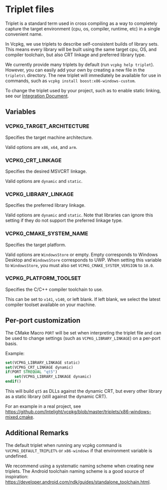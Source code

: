 # Triplet files

Triplet is a standard term used in cross compiling as a way to completely capture the target environment (cpu, os, compiler, runtime, etc) in a single convenient name.

In Vcpkg, we use triplets to describe self-consistent builds of library sets. This means every library will be built using the same target cpu, OS, and compiler toolchain, but also CRT linkage and preferred library type.

We currently provide many triplets by default (run `vcpkg help triplet`). However, you can easily add your own by creating a new file in the `triplets\` directory. The new triplet will immediately be available for use in commands, such as `vcpkg install boost:x86-windows-custom`.

To change the triplet used by your project, such as to enable static linking, see our [Integration Document](integration.md#triplet-selection).

## Variables
### VCPKG_TARGET_ARCHITECTURE
Specifies the target machine architecture.

Valid options are `x86`, `x64`, and `arm`.

### VCPKG_CRT_LINKAGE
Specifies the desired MSVCRT linkage.

Valid options are `dynamic` and `static`.

### VCPKG_LIBRARY_LINKAGE
Specifies the preferred library linkage.

Valid options are `dynamic` and `static`. Note that libraries can ignore this setting if they do not support the preferred linkage type.

### VCPKG_CMAKE_SYSTEM_NAME
Specifies the target platform.

Valid options are `WindowsStore` or empty. Empty corresponds to Windows Desktop and `WindowsStore` corresponds to UWP.
When setting this variable to `WindowsStore`, you must also set `VCPKG_CMAKE_SYSTEM_VERSION` to `10.0`.

### VCPKG_PLATFORM_TOOLSET
Specifies the C/C++ compiler toolchain to use.

This can be set to `v141`, `v140`, or left blank. If left blank, we select the latest compiler toolset available on your machine.

## Per-port customization
The CMake Macro `PORT` will be set when interpreting the triplet file and can be used to change settings (such as `VCPKG_LIBRARY_LINKAGE`) on a per-port basis.

Example:
```cmake
set(VCPKG_LIBRARY_LINKAGE static)
set(VCPKG_CRT_LINKAGE dynamic)
if(PORT STREQUAL "qt5")
    set(VCPKG_LIBRARY_LINKAGE dynamic)
endif()
```
This will build `qt5` as DLLs against the dynamic CRT, but every other library as a static library (still against the dynamic CRT).

For an example in a real project, see https://github.com/Intelight/vcpkg/blob/master/triplets/x86-windows-mixed.cmake.

## Additional Remarks
The default triplet when running any vcpkg command is `%VCPKG_DEFAULT_TRIPLET%` or `x86-windows` if that environment variable is undefined.

We recommend using a systematic naming scheme when creating new triplets. The Android toolchain naming scheme is a good source of inspiration: https://developer.android.com/ndk/guides/standalone_toolchain.html.
